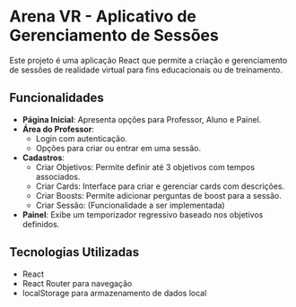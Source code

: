 # Arena VR - Aplicativo de Gerenciamento de Sessões

Este projeto é uma aplicação React que permite a criação e gerenciamento de sessões de realidade virtual para fins educacionais ou de treinamento.

## Funcionalidades

- **Página Inicial**: Apresenta opções para Professor, Aluno e Painel.
- **Área do Professor**: 
  - Login com autenticação.
  - Opções para criar ou entrar em uma sessão.
- **Cadastros**:
  - Criar Objetivos: Permite definir até 3 objetivos com tempos associados.
  - Criar Cards: Interface para criar e gerenciar cards com descrições.
  - Criar Boosts: Permite adicionar perguntas de boost para a sessão.
  - Criar Sessão: (Funcionalidade a ser implementada)
- **Painel**: Exibe um temporizador regressivo baseado nos objetivos definidos.

## Tecnologias Utilizadas

- React
- React Router para navegação
- localStorage para armazenamento de dados local
